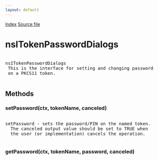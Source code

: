 ```yaml
---
layout: default
---
```

<div id='links'><a href="../index.html">Index</a>
<a href="http://dxr.mozilla.org/mozilla-central/source/security/manager/ssl/public/nsITokenPasswordDialogs.idl">Source file</a>
</div>

# nsITokenPasswordDialogs #
<pre>  
nsITokenPasswordDialogs  
 This is the interface for setting and changing password  
 on a PKCS11 token.  
  
</pre>
## Methods ##

### setPassword(ctx, tokenName, canceled) ###
<pre>  
setPassword - sets the password/PIN on the named token.  
  The canceled output value should be set to TRUE when  
  the user (or implementation) cancels the operation.  
  
</pre>
### getPassword(ctx, tokenName, password, canceled) ###
